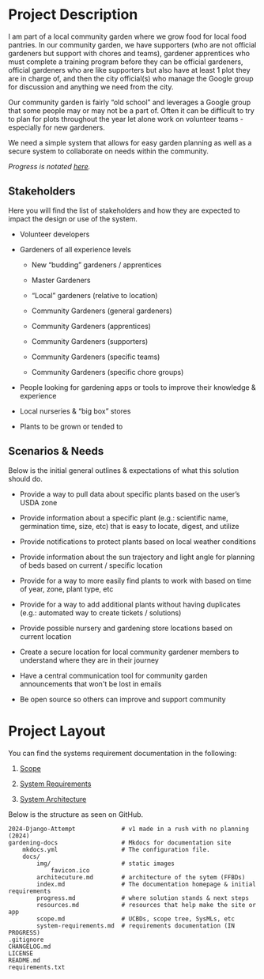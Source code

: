 # Project Description

I am part of a local community garden where we grow food for local food pantries. In our community garden, we have supporters (who are not official gardeners but support with chores and teams), gardener apprentices who must complete a training program before they can be official gardeners, official gardeners who are like supporters but also have at least 1 plot they are in charge of, and then the city official(s) who manage the Google group for discussion and anything we need from the city.

Our community garden is fairly “old school” and leverages a Google group that some people may or may not be a part of. Often it can be difficult to try to plan for plots throughout the year let alone work on volunteer teams - especially for new gardeners.

We need a simple system that allows for easy garden planning as well as a secure system to collaborate on needs within the community.

_Progress is notated [here](progress.md)._

## Stakeholders

Here you will find the list of stakeholders and how they are expected to impact the design or use of the system.

- Volunteer developers

- Gardeners of all experience levels

    - New “budding” gardeners / apprentices

    - Master Gardeners

    - “Local” gardeners (relative to location)

    - Community Gardeners (general gardeners)

    - Community Gardeners (apprentices)

    - Community Gardeners (supporters)

    - Community Gardeners (specific teams)

    - Community Gardeners (specific chore groups)

- People looking for gardening apps or tools to improve their knowledge & experience

- Local nurseries & “big box” stores

- Plants to be grown or tended to

## Scenarios & Needs

Below is the initial general outlines & expectations of what this solution should do.

- Provide a way to pull data about specific plants based on the user’s USDA zone

- Provide information about a specific plant (e.g.: scientific name, germination time, size, etc) that is easy to locate, digest, and utilize

- Provide notifications to protect plants based on local weather conditions

- Provide information about the sun trajectory and light angle for planning of beds based on current / specific location

- Provide for a way to more easily find plants to work with based on time of year, zone, plant type, etc

- Provide for a way to add additional plants without having duplicates (e.g.: automated way to create tickets / solutions)

- Provide possible nursery and gardening store locations based on current location

- Create a secure location for local community gardener members to understand where they are in their journey

- Have a central communication tool for community garden announcements that won't be lost in emails

- Be open source so others can improve and support community

# Project Layout

You can find the systems requirement documentation in the following:

1. [Scope](scope.md)

2. [System Requirements](system-requirements.md)

3. [System Architecture](architecture.md)

Below is the structure as seen on GitHub.

    2024-Django-Attempt             # v1 made in a rush with no planning (2024)
    gardening-docs                  # Mkdocs for documentation site
        mkdocs.yml                  # The configuration file.
        docs/
            img/                    # static images
                favicon.ico
            architecuture.md        # architecture of the sytem (FFBDs)
            index.md                # The documentation homepage & initial requirements
            progress.md             # where solution stands & next steps
            resources.md            # resources that help make the site or app
            scope.md                # UCBDs, scope tree, SysMLs, etc
            system-requirements.md  # requirements documentation (IN PROGRESS)
    .gitignore
    CHANGELOG.md
    LICENSE
    README.md
    requirements.txt
